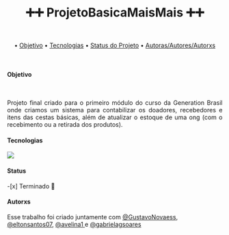 <h1 align = "center"> ➕➕ ProjetoBasicaMaisMais ➕➕ </h1>

<br/>
<p align="center">
 • <a href="#objetivo">Objetivo</a>
 • <a href="#tecnologias">Tecnologias</a> 
 • <a href="#status">Status do Projeto</a> •
 <a href="#autorxs">Autoras/Autores/Autorxs</a>
</p>
<br/>

<h4>Objetivo</h4>
<br/>
<p align="justify">Projeto final criado para o primeiro módulo do curso da Generation Brasil onde criamos um sistema para contabilizar os doadores, recebedores e itens das cestas básicas, além de atualizar o estoque de uma ong (com o recebimento ou a retirada dos produtos). </p>

<p align="justify">
	<h4>Tecnologias</h4>
	<img src="https://img.shields.io/badge/Java-ED8B00?style=for-the-badge&logo=java&logoColor=white">
</p>
<p align="justify">
	<h4>Status</h4>
	-[x] Terminado 🚀
</p>

<p align="justify">
<h4>Autorxs</h4>
Esse trabalho foi criado juntamente com <a href= "https://github.com/GustavoNovaess">@GustavoNovaess</a>, <a href="https://github.com/eltonsantos07">@eltonsantos07</a>, <a href = "https://github.com/avelina1"> @avelina1 </a> e <a href= "https://github.com/gabrielagsoares"> @gabrielagsoares</a></p>
